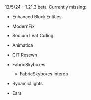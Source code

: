 12/5/24 - 1.21.3 beta. Currently missing:
- Enhanced Block Entities
- ModernFix
- Sodium Leaf Culling

- Animatica
- CIT Resewn
- FabricSkyboxes
  - FabricSkyboxes Interop

- RyoamicLights
- Ears